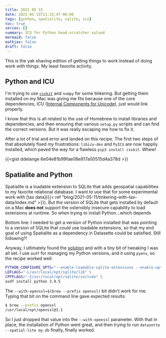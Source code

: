 ```yaml
---
title: 2021 05 15
date: 2021-05-15T11:15:47-06:00
tags: [python, spatialite, sqlite, icu]
toc: true
series: []
summary: ICU for Python head-scratcher solved
mermaid: false
mathjax: false
draft: false
---
```


This is the yak shaving edition of getting things to work instead of doing work with things.
My least favorite activity.

## Python and ICU

I'm trying to use [`csvkit`](https://csvkit.readthedocs.io/en/latest/) and `numpy` for some tinkering.
But getting them installed on my Mac was giving me fits because one of the core dependencies, ICU ([Internal Components for Unicode](http://site.icu-project.org/home)), just would link properly.

I know that this is all related to the use of Homebrew to install libraries and dependencies, and then ensuring that various `setup.py` scripts and can find the correct versions.
But it was really escaping me how to fix it.

After a lot of trial and error and landed on this recipe.
The first two steps of that absolutely fixed my frustrations: `libicu-dev` and `PyICU` are now happily installed, which paved the way for a flawless `pip3 install csvkit`.
Whew!

{{<gist ddelange 6e04e81b99fae08e817a00515d4a378d >}}

## Spatialite and Python

Spatialite is a loadable extension to SQLite that adds geospatial capabilities to my favorite relational database.
I want to use that for some experimental work with [tax data]({{< ref "blog/2021-05-11/tinkering-with-tax-data/index.md" >}}).
But the version of SQLite that gets installed by default on a Mac **does not** support the ostensibly insecure capability to load extensions at runtime.
So when trying to install Python...which depends 

Bottom line: I needed to get a version of Python installed that was pointing to a version of SQLite that _could_ use loadable extensions, so that my end goal of using Spatialite as a dependency in Datasette could be satisfied.
Still following?!

Anyway, I ultimately found the [solution](https://stackoverflow.com/a/60481356) and with a tiny bit of tweaking I was all set.
I use `asdf` for managing my Python versions, and it using `pyenv`, so the recipe worked well:

```sh
PYTHON_CONFIGURE_OPTS="--enable-loadable-sqlite-extensions --enable-optimizations --with-openssl=\$(brew --prefix openssl)" \
LDFLAGS="-L/usr/local/opt/sqlite/lib" \
CPPFLAGS="-I/usr/local/opt/sqlite/include" \
asdf install python 3.9.5
```

The `--with-openssl=$(brew --prefix openssl)` bit didn't work for me.
Typing that bit on the command line gave expected results:

```sh
$ brew --prefix openssl
/usr/local/opt/openssl@1.1
```

So I just dropped that value into the `--with-openssl` parameter.
With that in place, the installation of Python went great, and then trying to run `datasette --spatial-lite my.db` finally, finally worked.
